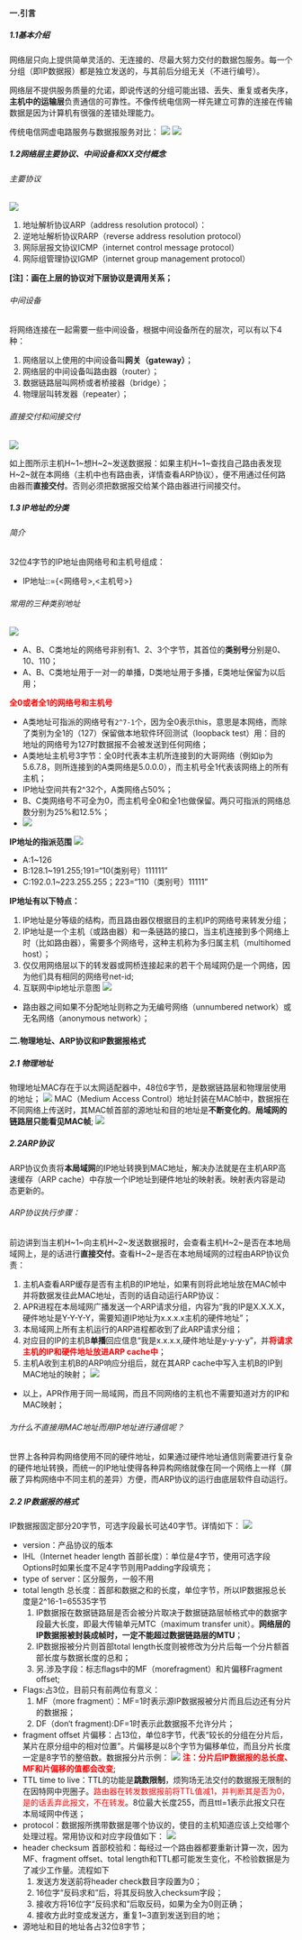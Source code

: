 #### 一.引言

##### 1.1基本介绍

网络层只向上提供简单灵活的、无连接的、尽最大努力交付的数据包服务。每一个分组（即IP数据报）都是独立发送的，与其前后分组无关（不进行编号）。

网络层不提供服务质量的允诺，即说传送的分组可能出错、丢失、重复或者失序，**主机中的运输层**负责通信的可靠性。不像传统电信网一样先建立可靠的连接在传输数据是因为计算机有很强的差错处理能力。

传统电信网虚电路服务与数据报服务对比：
![](https://wx3.sinaimg.cn/mw1024/006Xp67Kly1fpgr3bfb3mj30t506vt98.jpg)
![](https://wx4.sinaimg.cn/mw1024/006Xp67Kly1fpgr3mrbykj30sp093759.jpg)

##### 1.2网络层主要协议、中间设备和XX交付概念

###### 主要协议

![](https://wx1.sinaimg.cn/mw690/006Xp67Kly1fpgrl1xorbj30d60asdg6.jpg)
1. 地址解析协议ARP（address resolution protocol）：
2. 逆地址解析协议RARP（reverse address resolution protocol）
3. 网际层报文协议ICMP（internet control message protocol）
4. 网际组管理协议IGMP（internet group management protocol）

**[注]：画在上层的协议对下层协议是调用关系；**

###### 中间设备

将网络连接在一起需要一些中间设备，根据中间设备所在的层次，可以有以下4种：

1. 网络层以上使用的中间设备叫**网关（gateway）**；
2. 网络层的中间设备叫路由器（router）；
3. 数据链路层叫网桥或者桥接器（bridge）；
4. 物理层叫转发器（repeater）；


###### 直接交付和间接交付

![](https://wx3.sinaimg.cn/mw1024/006Xp67Kly1fpgry45tphj30qd0hfwgh.jpg)

如上图所示主机H~1~想H~2~发送数据报：如果主机H~1~查找自己路由表发现H~2~就在本网络（主机中也有路由表，详情查看ARP协议），便不用通过任何路由器而**直接交付**。否则必须把数据报交给某个路由器进行间接交付。

##### 1.3 IP地址的分类

###### 简介

32位4字节的IP地址由网络号和主机号组成：

- IP地址::={<网络号>,<主机号>}

###### 常用的三种类别地址

![](https://wx4.sinaimg.cn/mw690/006Xp67Kly1fpgsa6oqmyj30k50bjaao.jpg)

- A、B、C类地址的网络号非别有1、2、3个字节，其首位的**类别号**分别是0、10、110；
- A、B、C类地址用于一对一的单播，D类地址用于多播，E类地址保留为以后用；

<font color=red>**全0或者全1的网络号和主机号**</font>
- A类地址可指派的网络号有`2^7-1`个，因为全0表示this，意思是本网络，而除了类别为全1的（127）保留做本地软件环回测试（loopback test）用：目的地址的网络号为127时数据报不会被发送到任何网络；
- A类地址主机号3字节：全0时代表本主机所连接到的大哥网络（例如ip为5.6.7.8，则所连接到的A类网络是5.0.0.0），而主机号全1代表该网络上的所有主机；
- IP地址空间共有2^32个，A类网络占50%；
- B、C类网络号不可全为0，而主机号全0和全1也做保留。两只可指派的网络总数分别为25%和12.5%；
- ![](https://wx1.sinaimg.cn/mw1024/006Xp67Kly1fpgstqqem3j30so08k758.jpg)

**IP地址的指派范围**
![](https://wx3.sinaimg.cn/mw1024/006Xp67Kly1fpgsrk3g32j30so05bgm8.jpg)
- A:1~126
- B:128.1~191.255;191=“10(类别号）111111”
- C:192.0.1~223.255.255；223=“110（类别号）11111”

**IP地址有以下特点：**
1. IP地址是分等级的结构，而且路由器仅根据目的主机IP的网络号来转发分组；
2. IP地址是一个主机（或路由器）和一条链路的接口，当主机连接到多个网络上时（比如路由器），需要多个网络号，这种主机称为多归属主机（multihomed host）；
3. 仅仅用网络层以下的转发器或网桥连接起来的若干个局域网仍是一个网络，因为他们具有相同的网络号net-id;
4. 互联网中ip地址示意图
![](https://wx2.sinaimg.cn/mw1024/006Xp67Kly1fpgtt5fkp8j30r40cvmyf.jpg)

- 路由器之间如果不分配地址则称之为无编号网络（unnumbered network）或无名网络（anonymous network）；

#### 二.物理地址、ARP协议和IP数据报格式

##### 2.1 物理地址
物理地址MAC存在于以太网适配器中，48位6字节，是数据链路层和物理层使用的地址；
![](https://wx3.sinaimg.cn/mw1024/006Xp67Kly1fpgu4pjfamj30m108at96.jpg)
MAC（Medium Access Control）地址封装在MAC帧中，数据报在不同网络上传送时，其MAC帧首部的源地址和目的地址是**不断变化的**。**局域网的链路层只能看见MAC帧**;
![](https://wx4.sinaimg.cn/mw1024/006Xp67Kly1fpgu7krcvhj30rs0dbt9w.jpg)

##### 2.2ARP协议
ARP协议负责将**本局域网**的IP地址转换到MAC地址，解决办法就是在主机ARP高速缓存（ARP cache）中存放一个IP地址到硬件地址的映射表。映射表内容是动态更新的。

###### ARP协议执行步骤：
前边讲到当主机H~1~向主机H~2~发送数据报时，会查看主机H~2~是否在本地局域网上，是的话进行**直接交付**。查看H~2~是否在本地局域网的过程由ARP协议负责：
1. 主机A查看ARP缓存是否有主机B的IP地址，如果有则将此地址放在MAC帧中并将数据发往此MAC地址，否则的话自动运行ARP协议：
2. APR进程在本局域网广播发送一个ARP请求分组，内容为“我的IP是X.X.X.X，硬件地址是Y-Y-Y-Y，需要知道IP地址为x.x.x.x主机的硬件地址”；
3. 本局域网上所有主机运行的ARP进程都收到了此ARP请求分组；
4. 对应目的IP的主机B**单播**回应信息“我是x.x.x.x,硬件地址是y-y-y-y”，并<font color=red>**将请求主机的IP和硬件地址放进ARP cache中**</font>；
5. 主机A收到主机B的ARP响应分组后，就在其ARP cache中写入主机B的IP到MAC地址的映射；
![](https://wx1.sinaimg.cn/mw1024/006Xp67Kly1fpgxdtxb7tj30pb0kojt0.jpg)

- 以上，APR作用于同一局域网，而且不同网络的主机也不需要知道对方的IP和MAC映射；

###### 为什么不直接用MAC地址而用IP地址进行通信呢？

世界上各种异构网络使用不同的硬件地址，如果通过硬件地址通信则需要进行复杂的硬件地址转换，而统一的IP地址使得各种异构网络就像在同一个网络上一样（屏蔽了异构网络中不同主机的差异）方便，而ARP协议的运行由底层软件自动运行。

##### 2.2 IP数据报的格式

IP数据报固定部分20字节，可选字段最长可达40字节。详情如下：
![](https://wx4.sinaimg.cn/mw1024/006Xp67Kly1fpgxq6upfbj30im09ujrt.jpg)

- version：产品协议的版本
- IHL（Internet header length 首部长度）：单位是4字节，使用可选字段Options时如果长度不足4字节则用Padding字段填充；
- type of server：区分服务，一般不用
- total length 总长度：首部和数据之和的长度，单位字节，所以IP数据报总长度是2^16-1=65535字节
    1. IP数据报在数据链路层是否会被分片取决于数据链路层帧格式中的数据字段最大长度，即最大传输单元MTC（maximum transfer unit）。**网络层的IP数据报被封装成帧时，一定不能超过数据链路层的MTU**；
    2. IP数据报被分片则首部total length长度则被修改为分片后每一个分片额首部长度与数据长度的总和；
    3. 另.涉及字段：标志flags中的MF（morefragment）和片偏移Fragment offset;
- Flags:占3位，目前只有前两位有意义：
    1. MF（more fragment）：MF=1时表示源IP数据报被分片而且后边还有分片的数据报；
    2. DF（don‘t fragment):DF=1时表示此数据报不允许分片；
- fragment offset 片偏移：占13位，单位8字节，代表“较长的分组在分片后，某片在原分组中的相对位置”。片偏移是以8个字节为偏移单位，而且分片长度一定是8字节的整倍数。数据报分片示例：
![](https://wx2.sinaimg.cn/mw1024/006Xp67Kly1fpgyeu972oj30pt0hpq4l.jpg)
<font color=red>**注：分片后IP数据报的总长度、MF和片偏移的值都会改变**</font>;
- TTL time to live：TTL的功能是**跳数限制**，烦狗场无法交付的数据报无限制的在因特网中兜圈子。<font color=red>路由器在转发数据报前将TTL值减1，并判断其是否为0，是的话丢弃此报文，不在转发</font>。8位最大长度255，而且ttl=1表示此报文只在本局域网中传送；
- protocol：数据报所携带数据是哪个协议的，使目的主机知道应该上交给哪个处理过程。常用协议和对应字段值如下：
![](https://wx2.sinaimg.cn/mw1024/006Xp67Kly1fpgyquz94hj30st02hmx5.jpg)
- header checksum 首部校验和：每经过一个路由器都要重新计算一次，因为MF、fragment offset、total length和TTL都可能发生变化，不检验数据是为了减少工作量。流程如下
    1. 发送方发送前将header check数目字段置为0；
    2. 16位字“反码求和”后，将其反码放入checksum字段；
    3. 接收方将16位字“反码求和”后取反码，如果为全为0则正确；
    4. 接收方此时变成发送方，重复1~3直到发送到目的地；
- 源地址和目的地址各占32位8字节；

